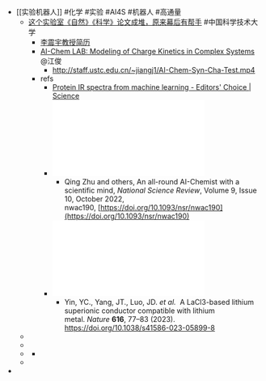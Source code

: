 - [[实验机器人]] #化学 #实验 #AI4S #机器人 #高通量
	- [这个实验室《自然》《科学》论文成堆，原来幕后有帮手](https://mp.weixin.qq.com/s/1lqOLALxg0QbeDvIZOj_Wg) #中国科学技术大学
		- [李震宇教授简历](http://staff.ustc.edu.cn/~zyli/resumeChinese.html)
		- [AI-Chem LAB: Modeling of Charge Kinetics in Complex Systems](http://staff.ustc.edu.cn/~jiangj1/) @江俊
			- http://staff.ustc.edu.cn/~jiangj1/AI-Chem-Syn-Cha-Test.mp4
		- refs
			- [Protein IR spectra from machine learning - Editors' Choice | Science](https://www.science.org/doi/10.1126/science.2020.370.6521.twil#sec-5:~:text=MACHINE%20LEARNING-,Protein%20IR%20spectra%20from%20machine%20learning,-Yury%20Suleymanov)
			- ![An all-round AI-Chemist with a scientific mind.pdf](../assets/An_all-round_AI-Chemist_with_a_scientific_mind_1690087088640_0.pdf)
				- Qing Zhu and others,  An all-round AI-Chemist with a scientific mind, *National Science Review*, Volume 9, Issue 10, October 2022, nwac190, [https://doi.org/10.1093/nsr/nwac190](https://doi.org/10.1093/nsr/nwac190)
			- ![A LaCl3-based lithium superionic conductor compatible with lithium metal..pdf](../assets/A_LaCl3-based_lithium_superionic_conductor_compatible_with_lithium_metal._1690087031882_0.pdf)
				- Yin, YC., Yang, JT., Luo, JD. *et al.*  A LaCl3-based lithium superionic conductor compatible with lithium metal. *Nature* **616**, 77–83 (2023). https://doi.org/10.1038/s41586-023-05899-8
	-
	-
	-
		-
	-
-